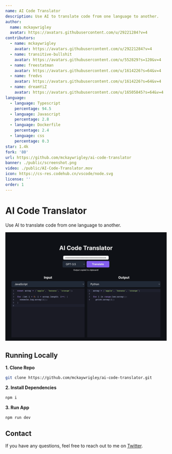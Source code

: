 ```yaml
---
name: AI Code Translator
description: Use AI to translate code from one language to another.
author:
  name: mckaywrigley
  avatar: https://avatars.githubusercontent.com/u/29221284?v=4
contributors:
  - name: mckaywrigley
    avatar: https://avatars.githubusercontent.com/u/29221284?v=4
  - name: transitive-bullshit
    avatar: https://avatars.githubusercontent.com/u/552829?s=120&v=4
  - name: freestatman
    avatar: https://avatars.githubusercontent.com/u/1614226?s=64&v=4
  - name: fredvs
    avatar: https://avatars.githubusercontent.com/u/1614226?s=64&v=4
  - name: dreamYiZ
    avatar: https://avatars.githubusercontent.com/u/16505845?s=64&v=4
language:
  - language: Typescript
    percentage: 94.5
  - language: Javascript
    percentage: 2.8
  - language: Dockerfile
    percentage: 2.4
  - language: css
    percentage: 0.3
star: 1.4k
fork: '80'
url: https://github.com/mckaywrigley/ai-code-translator
banner: ./public/screenshot.png
video: ./public/AI-Code-Translator.mov
icon: https://cs-res.codehub.cn/vscode/node.svg
license: ''
order: 1
---
```


# AI Code Translator

Use AI to translate code from one language to another.

![AI Code Translator](./public/screenshot.png)

## Running Locally

**1. Clone Repo**

```bash
git clone https://github.com/mckaywrigley/ai-code-translator.git
```

**2. Install Dependencies**

```bash
npm i
```

**3. Run App**

```bash
npm run dev
```

## Contact

If you have any questions, feel free to reach out to me on [Twitter](https://twitter.com/mckaywrigley).
